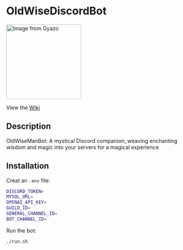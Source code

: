 # OldWiseDiscordBot

<a href="https://gyazo.com/b44411736275628586cc8b3ff4239789"><img src="https://i.gyazo.com/b44411736275628586cc8b3ff4239789.jpg" alt="Image from Gyazo" width="200"/></a>

View the [Wiki](https://wise.twizy.dev/)

## Description
OldWiseManBot: A mystical Discord companion, weaving enchanting wisdom and magic into your servers for a magical experience

## Installation

Creat an `.env` file:
```bash
DISCORD_TOKEN=
MYSQL_URL=
OPENAI_API_KEY=
GUILD_ID=
GENERAL_CHANNEL_ID=
BOT_CHANNEL_ID=
```

Run the bot:
```bash
./run.sh
```
